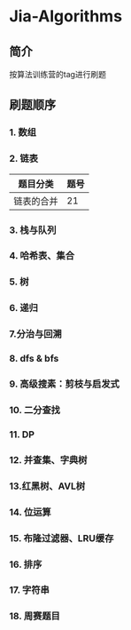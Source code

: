 # Jia-Algorithms
## 简介

按算法训练营的tag进行刷题



## 刷题顺序

### 1. 数组

### 2. 链表
| 题目分类   | 题号 |
| ---------- | ---- |
| 链表的合并 | 21   |


### 3. 栈与队列

### 4. 哈希表、集合

### 5. 树

### 6. 递归

### 7.分治与回溯

### 8. dfs & bfs

### 9. 高级搜素：剪枝与启发式

### 10. 二分查找

### 11. DP

### 12. 并查集、字典树

### 13.红黑树、AVL树

### 14. 位运算

### 15. 布隆过滤器、LRU缓存

### 16. 排序

### 17. 字符串

### 18. 周赛题目
